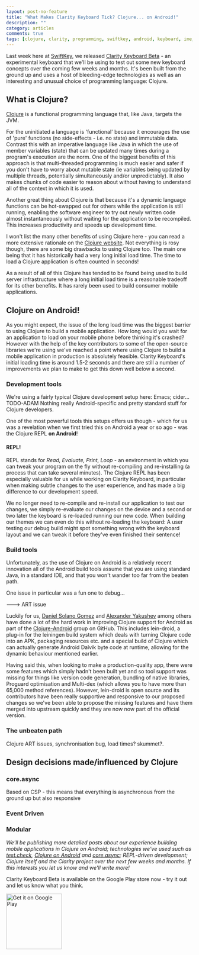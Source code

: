 ```yaml
---
layout: post-no-feature
title: "What Makes Clarity Keyboard Tick? Clojure... on Android!"
description: ""
category: articles
comments: true
tags: [clojure, clarity, programming, swiftkey, android, keyboard, ime, java, lein-droid, async]
---
```


Last week here at [SwiftKey](http://swiftkey.com), we released [Clarity Keyboard Beta](https://play.google.com/store/apps/details?id=com.swiftkey.clarity.keyboard&referrer=utm_source%3Dadamblog%26utm_medium%3Dblog%26utm_content%3Dprogrammingpost) - an experimental keyboard that we'll be using to test out some new keyboard concepts over the coming few weeks and months. It's been built from the ground up and uses a host of bleeding-edge technologies as well as an interesting and unusual choice of programming language: Clojure.

## What is Clojure?
[Clojure](http://clojure.org/) is a functional programming language that, like Java, targets the JVM. 

For the uninitiated a language is 'functional' because it encourages the use of 'pure' functions (no side-effects - i.e. no state) and immutable data. Contrast this with an imperative language like Java in which the use of member variables (state) that can be updated many times during a program's execution are the norm. One of the biggest benefits of this approach is that multi-threaded programming is much easier and safer if you don't have to worry about mutable state (ie variables being updated by multiple threads, potentially simultaneously and/or unpredictably). It also makes chunks of code easier to reason about without having to understand all of the context in which it is used. 

Another great thing about Clojure is that because it's a dynamic language functions can be hot-swapped out for others while the application is still running, enabling the software engineer to try out newly written code almost instantaneously without waiting for the application to be recompiled. This increases productivity and speeds up development time.

I won't list the many other benefits of using Clojure here - you can read a more extensive rationale on the [Clojure website](clojure.org/rationale). Not everything is rosy though, there are some big drawbacks to using Clojure too. The main one being that it has historically had a very long initial load time. The time to load a Clojure application is often counted in seconds!

As a result of all of this Clojure has tended to be found being used to build server infrastructure where a long initial load time is a reasonable tradeoff for its other benefits. It has rarely been used to build consumer mobile applications.

## Clojure on Android!

As you might expect, the issue of the long load time was the biggest barrier to using Clojure to build a mobile application. How long would you wait for an application to load on your mobile phone before thinking it's crashed? However with the help of the key contributors to some of the open-source libraries we're using we've reached a point where using Clojure to build a mobile application in production is absolutely feasible. Clarity Keyboard's initial loading time is around 1.5-2 seconds and there are still a number of improvements we plan to make to get this down well below a second.

### Development tools

We're using a fairly typical Clojure development setup here: Emacs; cider... TODO-ADAM Nothing really Android-specific and pretty standard stuff for Clojure developers.

One of the most powerful tools this setups offers us though - which for us was a revelation when we first tried this on Android a year or so ago - was the Clojure REPL **on Android**!

#### REPL!

REPL stands for *Read, Evaluate, Print, Loop* - an environment in which you can tweak your program on the fly without re-compiling and re-installing (a process that can take several minutes). The Clojure REPL has been especially valuable for us while working on Clarity Keyboard, in particular when making subtle changes to the user experience, and has made a big difference to our development speed.

We no longer need to re-compile and re-install our application to test our changes, we simply re-evaluate our changes on the device and a second or two later the keyboard is re-loaded running our new code. When building our themes we can even do this without re-loading the keyboard: A user testing our debug build might spot something wrong with the keyboard layout and we can tweak it before they've even finished their sentence!

### Build tools

Unfortunately, as the use of Clojure on Android is a relatively recent innovation all of the Android build tools assume that you are using standard Java, in a standard IDE, and that you won't wander too far from the beaten path.

One issue in particular was a fun one to debug...

---> ART issue

Luckily for us, [Daniel Solano Gomez](https://github.com/sattvik) and [Alexander Yakushev](https://github.com/alexander-yakushev) among others have done a lot of the hard work in improving Clojure support for Android as part of the [Clojure-Android](http://clojure-android.info) group on GitHub. This includes lein-droid, a plug-in for the leiningen build system which deals with turning Clojure code into an APK, packaging resources etc. and a special build of Clojure which can actually generate Android Dalvik byte code at runtime, allowing for the dynamic behaviour mentioned earlier.

Having said this, when looking to make a production-quality app, there were some features which simply hadn't been built yet and so tool support was missing for things like version code generation, bundling of native libraries, Proguard optimisation and Multi-dex (which allows you to have more than 65,000 method references). However, lein-droid is open source and its contributors have been really supportive and responsive to our proposed changes so we've been able to propose the missing features and have them merged into upstream quickly and they are now now part of the official version.

### The unbeaten path

Clojure ART issues, synchronisation bug, load times? skummet?.



## Design decisions made/influenced by Clojure

### core.async

Based on CSP - this means that everything is asynchronous from the ground up but also responsive

### Event Driven

### Modular


*We'll be publishing more detailed posts about our experience building mobile applications in Clojure on Android; technologies we've used such as [test.check](https://github.com/clojure/test.check), [Clojure on Android](http://clojure-android.info/) and [core.async](https://github.com/clojure/core.async); REPL-driven development; Clojure itself and the Clarity project over the next few weeks and months. If this interests you let us know and we'll write more!*

Clarity Keyboard Beta is available on the Google Play store now - try it out and let us know what you think.

<a href="https://play.google.com/store/apps/details?id=com.swiftkey.clarity.keyboard&referrer=utm_source%3Dadamblog%26utm_medium%3Dblog%26utm_content%3Dprogrammingpost">
<img alt="Get it on Google Play" style="width:150px" src="https://developer.android.com/images/brand/en_generic_rgb_wo_45.png" />
</a>


